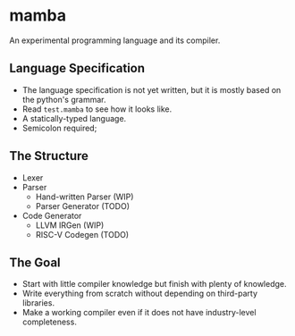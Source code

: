 # mamba

An experimental programming language and its compiler.

## Language Specification
- The language specification is not yet written, but it is mostly based on the python's grammar.
- Read `test.mamba` to see how it looks like.
- A statically-typed language.
- Semicolon required;

## The Structure 
- Lexer
- Parser
  - Hand-written Parser (WIP)
  - Parser Generator (TODO)
- Code Generator
  - LLVM IRGen (WIP)
  - RISC-V Codegen (TODO)

## The Goal
- Start with little compiler knowledge but finish with plenty of knowledge.
- Write everything from scratch without depending on third-party libraries.
- Make a working compiler even if it does not have industry-level completeness.
